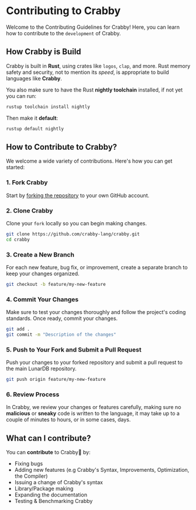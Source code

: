 # Contributing to Crabby

Welcome to the Contributing Guidelines for Crabby!
Here, you can learn how to contribute to the `development` of Crabby.

## How Crabby is Build

Crabby is built in **Rust**, using crates like `logos`, `clap`, and more. Rust memory safety and
security, not to mention its *speed*, is appropriate to build languages like **Crabby**.

You also make sure to have the Rust **nightly toolchain** installed, if not yet you can run:

```bash
rustup toolchain install nightly
```

Then make it **default**:

```bash
rustup default nightly
```

## How to Contribute to Crabby?

We welcome a wide variety of contributions. Here's how you can get started:

### 1. Fork Crabby

Start by [forking the repository](https://github.com/crabby-lang/crabby/fork) to your own GitHub account.

### 2. Clone Crabby

Clone your `fork` locally so you can begin making changes.

```bash
git clone https://github.com/crabby-lang/crabby.git
cd crabby
```

### 3. Create a New Branch

For each new feature, bug fix, or improvement, create a separate branch to keep your changes organized.

```bash
git checkout -b feature/my-new-feature
```

### 4. Commit Your Changes

Make sure to test your changes thoroughly and follow the project's coding standards. Once ready, commit your changes.

```bash
git add .
git commit -m "Description of the changes"
```

### 5. Push to Your Fork and Submit a Pull Request

Push your changes to your forked repository and submit a pull request to the main LunarDB repository.

```bash
git push origin feature/my-new-feature
```

### 6. Review Process

In Crabby, we review your changes or features carefully, making sure no **malicious** or **sneaky**
code is written to the language, it may take up to a couple of minutes to hours, or in some cases, days.

## What can I contribute?

You can **contribute** to Crabby🦀 by:

- Fixing bugs
- Adding new features (e.g Crabby's Syntax, Improvements, Optimization, the Compiler)
- Issuing a change of Crabby's syntax
- Library/Package making
- Expanding the documentation
- Testing & Benchmarking Crabby
